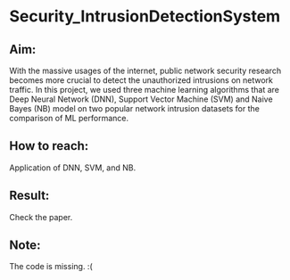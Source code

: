 # Security_IntrusionDetectionSystem

## Aim:
With the massive usages of the internet, public network security research becomes more crucial to detect the unauthorized intrusions on network traffic. In this project, we used three machine learning algorithms that are Deep Neural Network (DNN), Support Vector Machine (SVM) and Naive Bayes (NB) model on two popular network intrusion datasets for the comparison of ML performance.

## How to reach:
Application of DNN, SVM, and NB.

## Result:
Check the paper.

## Note:
The code is missing. :(
